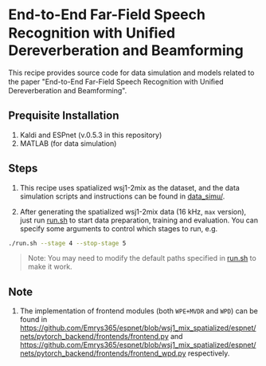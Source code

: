 # End-to-End Far-Field Speech Recognition with Uniﬁed Dereverberation and Beamforming

This recipe provides source code for data simulation and models related to the paper "End-to-End Far-Field Speech Recognition with Uniﬁed Dereverberation and Beamforming".

## Prequisite Installation
1. Kaldi and ESPnet (v.0.5.3 in this repository)
2. MATLAB (for data simulation)

## Steps
1. This recipe uses spatialized wsj1-2mix as the dataset, and the data simulation scripts and instructions can be found in [data_simu/](https://github.com/Emrys365/espnet/blob/wsj1_mix_spatialized/egs/wsj1_mix_spatialized/asr1/data_simu).

2. After generating the spatialized wsj1-2mix data (16 kHz, `max` version), just run [run.sh](https://github.com/Emrys365/espnet/blob/wsj1_mix_spatialized/egs/wsj1_mix_spatialized/asr1/run.sh) to start data preparation, training and evaluation. You can specify some arguments to control which stages to run, e.g.
```bash
./run.sh --stage 4 --stop-stage 5
```

> Note: You may need to modify the default paths specified in [run.sh](https://github.com/Emrys365/espnet/blob/wsj1_mix_spatialized/egs/wsj1_mix_spatialized/asr1/run.sh) to make it work.

## Note
1. The implementation of frontend modules (both `WPE+MVDR` and `WPD`) can be found in https://github.com/Emrys365/espnet/blob/wsj1_mix_spatialized/espnet/nets/pytorch_backend/frontends/frontend.py and https://github.com/Emrys365/espnet/blob/wsj1_mix_spatialized/espnet/nets/pytorch_backend/frontends/frontend_wpd.py respectively.